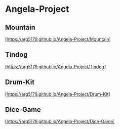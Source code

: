 # Angela-Project

## Mountain
[https://arg5179.github.io/Angela-Project/Mountain]

## Tindog
[https://arg5179.github.io/Angela-Project/Tindog]

## Drum-Kit
[https://arg5179.github.io/Angela-Project/Drum-Kit]

## Dice-Game
[https://arg5179.github.io/Angela-Project/Dice-Game]
